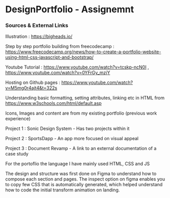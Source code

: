 # DesignPortfolio - Assignemnt 

### Sources & External Links

Illustration : https://bigheads.io/

Step by step portfolio building from freecodecamp : https://www.freecodecamp.org/news/how-to-create-a-portfolio-website-using-html-css-javascript-and-bootstrap/

Youtube Tutorial : https://www.youtube.com/watch?v=tcskp-ncN0I , https://www.youtube.com/watch?v=0YFrGy_mzjY

Hosting on Github pages : https://www.youtube.com/watch?v=M5mg0r4ajt4&t=322s

Understanding basic formatting, setting attributes, linking etc in HTML from https://www.w3schools.com/html/default.asp

Icons, Images and content are from my existing portfolio (previous work experience)

Project 1 : Sonic Design System  - Has two projects within it

Project 2 : SportsDapp - An app more focused on visual appeal

Project 3 : Document Revamp -  A link to an external documentation of a case study

For the portoflio the language I have mainly used HTML, CSS and JS

The design and structure was first done on Figma to understand how to compose each section and pages. The inspect option on figma enables you to copy few CSS 
that is automatically generated, which helped understand how to code the initial transform animation on landing.
